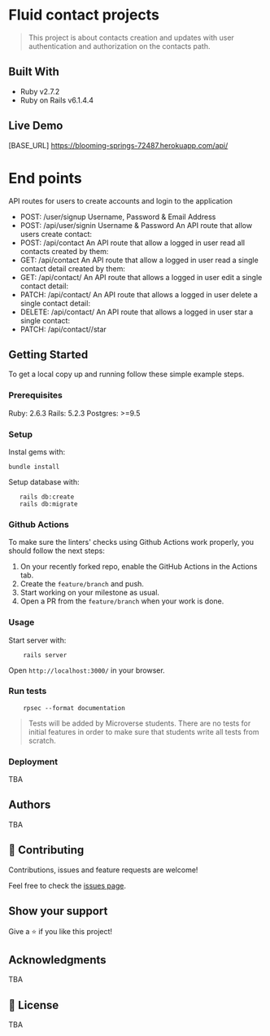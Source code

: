 # Fluid contact projects

> This project is about contacts creation and updates with user authentication and authorization on the contacts path.

## Built With

- Ruby v2.7.2
- Ruby on Rails v6.1.4.4

## Live Demo

[BASE_URL] https://blooming-springs-72487.herokuapp.com/api/

# End points 
API routes for users to create accounts and login to the application
- POST: /user/signup
Username, Password & Email Address
- POST: /api/user/signin
Username & Password
An API route that allow users create contact:
- POST: /api/contact
An API route that allow a logged in user read all contacts created by them:
- GET: /api/contact
An API route that allow a logged in user read a single contact detail created by them:
- GET: /api/contact/<contact id>
An API route that allows a logged in user edit a single contact detail:
- PATCH: /api/contact/<contact id>
An API route that allows a logged in user delete a single contact detail:
- DELETE: /api/contact/<contact id>
An API route that allows a logged in user star a single contact:
- PATCH: /api/contact/<contact id>/star

## Getting Started

To get a local copy up and running follow these simple example steps.

### Prerequisites

Ruby: 2.6.3
Rails: 5.2.3
Postgres: >=9.5

### Setup

Instal gems with:

```
bundle install
```

Setup database with:

```
   rails db:create
   rails db:migrate
```

### Github Actions

To make sure the linters' checks using Github Actions work properly, you should follow the next steps:

1. On your recently forked repo, enable the GitHub Actions in the Actions tab.
2. Create the `feature/branch` and push.
3. Start working on your milestone as usual.
4. Open a PR from the `feature/branch` when your work is done.


### Usage

Start server with:

```
    rails server
```

Open `http://localhost:3000/` in your browser.

### Run tests

```
    rpsec --format documentation
```

> Tests will be added by Microverse students. There are no tests for initial features in order to make sure that students write all tests from scratch.

### Deployment

TBA

## Authors

TBA

## 🤝 Contributing

Contributions, issues and feature requests are welcome!

Feel free to check the [issues page](issues/).

## Show your support

Give a ⭐️ if you like this project!

## Acknowledgments

TBA

## 📝 License

TBA
